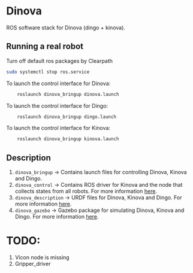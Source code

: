 # Dinova
ROS software stack for Dinova (dingo + kinova). 

## Running a real robot
Turn off default ros packages by Clearpath
``` bash
sudo systemctl stop ros.service
```
To launch the control interface for Dinova: 
``` bash
    roslaunch dinova_bringup dinova.launch
```
To launch the control interface for Dingo: 
``` bash
    roslaunch dinova_bringup dingo.launch
```
To launch the control interface for Kinova: 
``` bash
    roslaunch dinova_bringup kinova.launch
```

## Description
1. `dinova_bringup` -> Contains launch files for controlling Dinova, Kinova and Dingo. 
2. `dinova_control` -> Contains ROS driver for Kinova and the node that collects states from all robots. For more information [here](/dinova_control/README.md).
3. `dinova_description` -> URDF files for Dinova, Kinova and Dingo. For more information [here](/dinova_description/README.md).
4. `dinova_gazebo` -> Gazebo package for simulating Dinova, Kinova and Dingo. For more information [here](/dinova_gazebo/README.md).


# TODO:
1. Vicon node is missing
2. Gripper_driver
